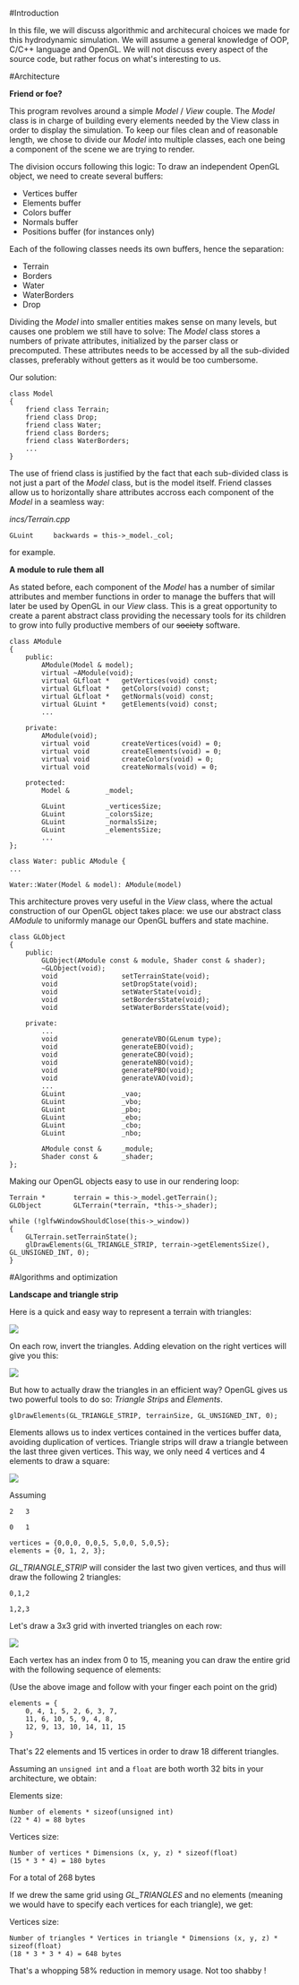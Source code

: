 #Introduction

In this file, we will discuss algorithmic and architecural choices we made for this hydrodynamic simulation.
We will assume a general knowledge of OOP, C/C++ language and OpenGL.
We will not discuss every aspect of the source code, but rather focus on what's interesting to us.

#Architecture

**Friend or foe?**

This program revolves around a simple *Model* / *View* couple.
The *Model* class is in charge of building every elements needed by the View class in order to display the simulation.
To keep our files clean and of reasonable length, we chose to divide our *Model* into multiple classes, each one
being a component of the scene we are trying to render.

The division occurs following this logic:
To draw an independent OpenGL object, we need to create several buffers:
- Vertices buffer
- Elements buffer
- Colors buffer
- Normals buffer
- Positions buffer (for instances only)

Each of the following classes needs its own buffers, hence the separation: 

- Terrain
- Borders
- Water
- WaterBorders
- Drop

Dividing the *Model* into smaller entities makes sense on many levels, but causes one problem we still have to solve:
The *Model* class stores a numbers of private attributes, initialized by the parser class or precomputed.
These attributes needs to be accessed by all the sub-divided classes, preferably without getters as it would be
too cumbersome.

Our solution:

```
class Model
{
	friend class Terrain;
	friend class Drop;
	friend class Water;
	friend class Borders;
	friend class WaterBorders;
	...
}
```

The use of friend class is justified by the fact that each sub-divided class is not just a part of the *Model* class, but is the model itself. Friend classes allow us to horizontally share attributes accross each component of the *Model* in a seamless way:

*incs/Terrain.cpp*

`GLuint		backwards = this->_model._col;`

for example.

**A module to rule them all**

As stated before, each component of the *Model* has a number of similar attributes and member functions in order to
manage the buffers that will later be used by OpenGL in our *View* class. This is a great opportunity to create a parent abstract class providing the necessary tools for its children to grow into fully productive members of our ~~society~~ software.

```
class AModule
{
	public:
		AModule(Model & model);
		virtual ~AModule(void);
		virtual GLfloat *	getVertices(void) const;
		virtual GLfloat *	getColors(void) const;
		virtual GLfloat *	getNormals(void) const;
		virtual GLuint *	getElements(void) const;
		...

	private:
		AModule(void);
		virtual void		createVertices(void) = 0;
		virtual void		createElements(void) = 0;
		virtual void		createColors(void) = 0;
		virtual void		createNormals(void) = 0;

	protected:
		Model &			_model;
	
		GLuint			_verticesSize;
		GLuint			_colorsSize;
		GLuint			_normalsSize;
		GLuint			_elementsSize;
		...
};
```

```
class Water: public AModule {
...
```

```
Water::Water(Model & model): AModule(model)
```

This architecture proves very useful in the *View* class, where the actual construction of our OpenGL object takes place: we use our abstract class *AModule* to uniformly manage our OpenGL buffers and state machine.

```
class GLObject
{
	public:
		GLObject(AModule const & module, Shader const & shader);
		~GLObject(void);
		void				setTerrainState(void);
		void				setDropState(void);
		void				setWaterState(void);
		void				setBordersState(void);
		void				setWaterBordersState(void);

	private:	
		...
		void				generateVBO(GLenum type);
		void				generateEBO(void);
		void				generateCBO(void);
		void				generateNBO(void);
		void				generatePBO(void);
		void				generateVAO(void);
		...
		GLuint				_vao;
		GLuint				_vbo;
		GLuint				_pbo;
		GLuint				_ebo;
		GLuint				_cbo;
		GLuint				_nbo;

		AModule	const &		_module;
		Shader const &		_shader;
};
```

Making our OpenGL objects easy to use in our rendering loop:

```
Terrain *		terrain = this->_model.getTerrain();
GLObject		GLTerrain(*terrain, *this->_shader);

while (!glfwWindowShouldClose(this->_window))
{
	GLTerrain.setTerrainState();
	glDrawElements(GL_TRIANGLE_STRIP, terrain->getElementsSize(), GL_UNSIGNED_INT, 0);
}
```

#Algorithms and optimization

**Landscape and triangle strip**

Here is a quick and easy way to represent a terrain with triangles:

![](screenshots/grid.png)

On each row, invert the triangles. Adding elevation on the right vertices will give you this:

![](screenshots/mountain.png)

But how to actually draw the triangles in an efficient way? OpenGL gives us two powerful tools to do so:
*Triangle Strips* and *Elements*.

`glDrawElements(GL_TRIANGLE_STRIP, terrainSize, GL_UNSIGNED_INT, 0);`

Elements allows us to index vertices contained in the vertices buffer data, avoiding duplication of vertices.
Triangle strips will draw a triangle between the last three given vertices. 
This way, we only need 4 vertices and 4 elements to draw a square:

![](screenshots/square.png)

Assuming

```
2	3

0	1
```

```
vertices = {0,0,0, 0,0,5, 5,0,0, 5,0,5};
elements = {0, 1, 2, 3};
```

*GL_TRIANGLE_STRIP* will consider the last two given vertices, and thus will draw the following 2 triangles:

`0,1,2`

`1,2,3`

Let's draw a 3x3 grid with inverted triangles on each row:

![](screenshots/3x3.png)

Each vertex has an index from 0 to 15, meaning you can draw the entire grid with the following sequence of elements:

(Use the above image and follow with your finger each point on the grid)

```
elements = {
	0, 4, 1, 5, 2, 6, 3, 7,
	11, 6, 10, 5, 9, 4, 8,
	12, 9, 13, 10, 14, 11, 15
}
```

That's 22 elements and 15 vertices in order to draw 18 different triangles.

Assuming an `unsigned int` and a `float` are both worth 32 bits in your architecture, we obtain:

Elements size:

```
Number of elements * sizeof(unsigned int)
(22 * 4) = 88 bytes
```

Vertices size:

```
Number of vertices * Dimensions (x, y, z) * sizeof(float)
(15 * 3 * 4) = 180 bytes
```

For a total of 268 bytes

If we drew the same grid using *GL_TRIANGLES* and no elements (meaning we would have to specify each vertices for each triangle), we get:

Vertices size:

```
Number of triangles * Vertices in triangle * Dimensions (x, y, z) * sizeof(float)
(18 * 3 * 3 * 4) = 648 bytes
```

That's a whopping 58% reduction in memory usage. Not too shabby !

